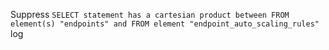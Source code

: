 Suppress `SELECT statement has a cartesian product between FROM element(s) "endpoints" and FROM element "endpoint_auto_scaling_rules"` log
